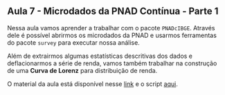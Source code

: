 ## Aula 7 - Microdados da PNAD Contínua - Parte 1

Nessa aula vamos aprender a trabalhar com o pacote `PNADcIBGE`. Através dele é possível abrirmos os microdados da PNAD e usarmos ferramentas do pacote `survey` para executar nossa análise. 

Além de extrairmos algumas estatísticas descritivas dos dados e deflacionarmos a série de renda, vamos também trabalhar na construção de uma **Curva de Lorenz** para distribuição de renda. 

O material da aula está disponível nesse [link](https://matiascardomingo.github.io/B_R_Curso/Aula-7.html) e o script [aqui](https://github.com/matiascardomingo/B_R_Curso/blob/main/Scripts/Aula%207.Rmd).
